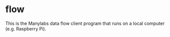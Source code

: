 # flow
This is the Manylabs data flow client program that runs on a local computer (e.g. Raspberry Pi).
